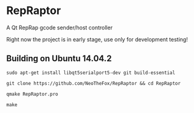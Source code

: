 # RepRaptor
A Qt RepRap gcode sender/host controller

Right now the project is in early stage, use only for development testing!

## Building on Ubuntu 14.04.2

```
sudo apt-get install libqt5serialport5-dev git build-essential 

git clone https://github.com/NeoTheFox/RepRaptor && cd RepRaptor

qmake RepRaptor.pro

make
```

